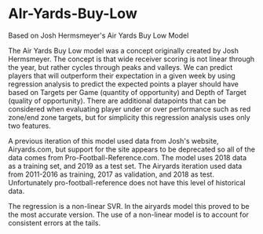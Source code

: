 # AIr-Yards-Buy-Low
Based on Josh Hermsmeyer's Air Yards Buy Low Model


The Air Yards Buy Low model was a concept originally created by Josh Hermsmeyer. The concept is that wide receiver scoring is not linear through the year, but rather cycles through peaks and valleys. We can predict players that will outperform their expectation in a given week by using regression analysis to predict the expected points a player should have based on Targets per Game (quantity of opportunity) and Depth of Target (quality of opportunity). There are additional datapoints that can be considered when evaluating player under or over performance such as red zone/end zone targets, but for simplicity this regression analysis uses only two features.

A previous iteration of this model used data from Josh's website, Airyards.com, but support for the site appears to be deprecated so all of the data comes from Pro-Football-Reference.com. The model uses 2018 data as a training set, and 2019 as a test set. The Airyards iteration used data from 2011-2016 as training, 2017 as validation, and 2018 as test. Unfortunately pro-football-reference does not have this level of historical data.

The regression is a non-linear SVR. In the airyards model this proved to be the most accurate version. The use of a non-linear model is to account for consistent errors at the tails. 
